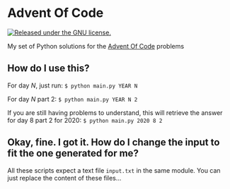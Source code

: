 # Advent Of Code
[![Released under the GNU license.](https://img.shields.io/badge/license-GNU-lightgrey.svg)](https://github.com/thiagorcdl/bitcoin_heist/blob/master/LICENSE) 

My set of Python solutions for the [Advent Of Code](http://adventofcode.com/) problems

## How do I use this?
For day _N_, just run:
`$ python main.py YEAR N`

For day _N_ part 2:
`$ python main.py YEAR N 2`

If you are still having problems to understand, this will retrieve the answer for day 8 part 2 for 2020:
`$ python main.py 2020 8 2`

## Okay, fine. I got it. How do I change the input to fit the one generated for me?
All these scripts expect a text file `input.txt` in the same module. You can just replace the content of these files...

